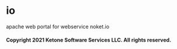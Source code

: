 # io
apache web portal for webservice noket.io


#### Copyright 2021 Ketone Software Services LLC. All rights reserved.
